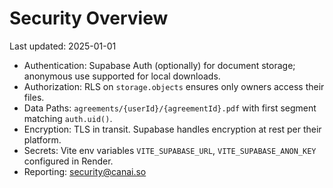 # Security Overview

Last updated: 2025-01-01

- Authentication: Supabase Auth (optionally) for document storage; anonymous use supported for local downloads.
- Authorization: RLS on `storage.objects` ensures only owners access their files.
- Data Paths: `agreements/{userId}/{agreementId}.pdf` with first segment matching `auth.uid()`.
- Encryption: TLS in transit. Supabase handles encryption at rest per their platform.
- Secrets: Vite env variables `VITE_SUPABASE_URL`, `VITE_SUPABASE_ANON_KEY` configured in Render.
- Reporting: security@canai.so
